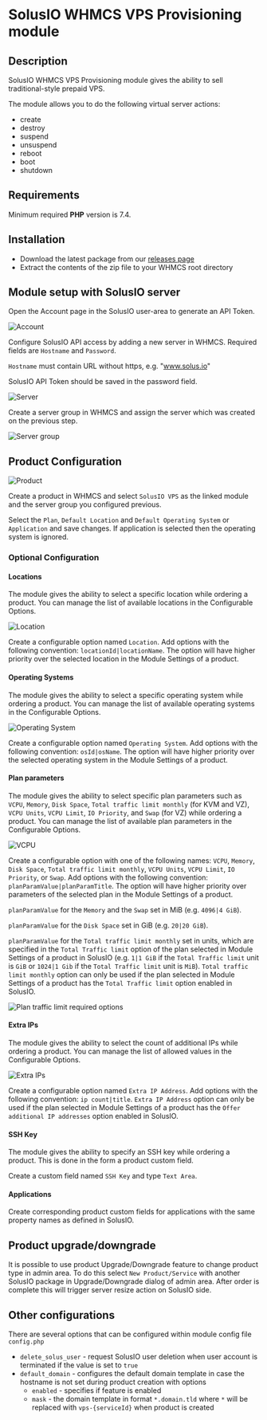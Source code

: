 # SolusIO WHMCS VPS Provisioning module

## Description

SolusIO WHMCS VPS Provisioning module gives the ability to sell traditional-style prepaid VPS.

The module allows you to do the following virtual server actions:

* create
* destroy
* suspend
* unsuspend
* reboot
* boot
* shutdown

## Requirements

Minimum required **PHP** version is 7.4.

## Installation

* Download the latest package from our [releases page](https://github.com/solusio/solusiovps/releases)
* Extract the contents of the zip file to your WHMCS root directory

## Module setup with SolusIO server

Open the Account page in the SolusIO user-area to generate an API Token.

![Account](./docs/account.png)

Configure SolusIO API access by adding a new server in WHMCS. Required fields are `Hostname` and `Password`.

`Hostname` must contain URL without https, e.g. "www.solus.io"

SolusIO API Token should be saved in the password field.

![Server](./docs/server.png)

Create a server group in WHMCS and assign the server which was created on the previous step.

![Server group](./docs/server-group.png)

## Product Configuration

![Product](./docs/product.png)

Create a product in WHMCS and select `SolusIO VPS` as the linked module and the server group you configured previous.

Select the `Plan`, `Default Location` and `Default Operating System` or `Application` and save changes. If application is selected then the operating system is ignored.

### Optional Configuration

#### Locations

The module gives the ability to select a specific location while ordering a product. You can manage the list of available locations in the Configurable Options.

![Location](./docs/option-location.png)

Create a configurable option named `Location`. Add options with the following convention: `locationId|locationName`. The option will have higher priority over the selected location in the Module Settings of a product.

#### Operating Systems

The module gives the ability to select a specific operating system while ordering a product. You can manage the list of available operating systems in the Configurable Options.

![Operating System](./docs/option-os.png)

Create a configurable option named `Operating System`. Add options with the following convention: `osId|osName`. The option will have higher priority over the selected operating system in the Module Settings of a product.

#### Plan parameters

The module gives the ability to select specific plan parameters such as `VCPU`, `Memory`, `Disk Space`, `Total traffic limit monthly` (for KVM and VZ), `VCPU Units`, `VCPU Limit`, `IO Priority`, and `Swap` (for VZ) while ordering a product.
You can manage the list of available plan parameters in the Configurable Options.

![VCPU](./docs/option-vcpu.png)

Create a configurable option with one of the following names: `VCPU`, `Memory`, `Disk Space`, `Total traffic limit monthly`, `VCPU Units`, `VCPU Limit`, `IO Priority`, or `Swap`. Add options with the following convention: `planParamValue|planParamTitle`. The option will have higher priority over parameters of the selected plan in the Module Settings of a product.

`planParamValue` for the `Memory` and the `Swap` set in MiB (e.g. `4096|4 GiB`).

`planParamValue` for the `Disk Space` set in GiB (e.g. `20|20 GiB`).

`planParamValue` for the `Total traffic limit monthly` set in units, which are specified in the `Total Traffic limit` option of the plan selected in Module Settings of a product in SolusIO (e.g. `1|1 GiB` if the `Total Traffic limit` unit is `GiB` or `1024|1 Gib` if the `Total Traffic limit` unit is `MiB`).
`Total traffic limit monthly` option can only be used if the plan selected in Module Settings of a product has the `Total Traffic limit` option enabled in SolusIO.

![Plan traffic limit required options](./docs/plan-traffic-limit-required-options.png)

#### Extra IPs

The module gives the ability to select the count of additional IPs while ordering a product. You can manage the list of allowed values in the Configurable Options.

![Extra IPs](./docs/option-extra-ips.png)

Create a configurable option named `Extra IP Address`. Add options with the following convention: `ip count|title`.
`Extra IP Address` option can only be used if the plan selected in Module Settings of a product has the `Offer additional IP addresses` option enabled in SolusIO.

#### SSH Key

The module gives the ability to specify an SSH key while ordering a product. This is done in the form a product custom field.

Create a custom field named `SSH Key` and type `Text Area`.

#### Applications

Create corresponding product custom fields for applications with the same property names as defined in SolusIO.

## Product upgrade/downgrade

It is possible to use product Upgrade/Downgrade feature to change product type in admin area. To do this select `New Product/Service` with another SolusIO package in Upgrade/Downgrade dialog of admin area.
After order is complete this will trigger server resize action on SolusIO side.

## Other configurations

There are several options that can be configured within module config file `config.php`

- `delete_solus_user` - request SolusIO user deletion when user account is terminated if the value is set to `true`
- `default_domain` - configures the default domain template in case the hostname is not set during product creation with options
  - `enabled` - specifies if feature is enabled
  - `mask` - the domain template in format `*.domain.tld` where `*` will be replaced with `vps-{serviceId}` when product is created
